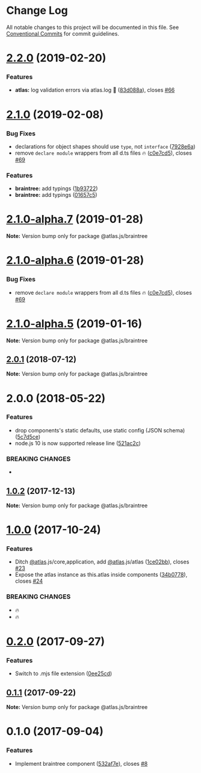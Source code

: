 # Change Log

All notable changes to this project will be documented in this file.
See [Conventional Commits](https://conventionalcommits.org) for commit guidelines.

# [2.2.0](https://github.com/strvcom/atlas.js/compare/@atlas.js/braintree@2.1.0...@atlas.js/braintree@2.2.0) (2019-02-20)


### Features

* **atlas:** log validation errors via atlas.log 🔎 ([83d088a](https://github.com/strvcom/atlas.js/commit/83d088a)), closes [#66](https://github.com/strvcom/atlas.js/issues/66)





# [2.1.0](https://github.com/strvcom/atlas.js/compare/@atlas.js/braintree@2.0.1...@atlas.js/braintree@2.1.0) (2019-02-08)


### Bug Fixes

* declarations for object shapes should use `type`, not `interface` ([7928e6a](https://github.com/strvcom/atlas.js/commit/7928e6a))
* remove `declare module` wrappers from all d.ts files 🔥 ([c0e7cd5](https://github.com/strvcom/atlas.js/commit/c0e7cd5)), closes [#69](https://github.com/strvcom/atlas.js/issues/69)


### Features

* **braintree:** add typings ([1b93722](https://github.com/strvcom/atlas.js/commit/1b93722))
* **braintree:** add typings ([01657c5](https://github.com/strvcom/atlas.js/commit/01657c5))





# [2.1.0-alpha.7](https://github.com/strvcom/atlas.js/compare/@atlas.js/braintree@2.1.0-alpha.6...@atlas.js/braintree@2.1.0-alpha.7) (2019-01-28)

**Note:** Version bump only for package @atlas.js/braintree





# [2.1.0-alpha.6](https://github.com/strvcom/atlas.js/compare/@atlas.js/braintree@2.1.0-alpha.5...@atlas.js/braintree@2.1.0-alpha.6) (2019-01-28)


### Bug Fixes

* remove `declare module` wrappers from all d.ts files 🔥 ([c0e7cd5](https://github.com/strvcom/atlas.js/commit/c0e7cd5)), closes [#69](https://github.com/strvcom/atlas.js/issues/69)





# [2.1.0-alpha.5](https://github.com/strvcom/atlas.js/compare/@atlas.js/braintree@2.1.0-alpha.4...@atlas.js/braintree@2.1.0-alpha.5) (2019-01-16)

**Note:** Version bump only for package @atlas.js/braintree





<a name="2.0.1"></a>
## [2.0.1](https://github.com/strvcom/atlas.js/compare/@atlas.js/braintree@2.0.0...@atlas.js/braintree@2.0.1) (2018-07-12)




**Note:** Version bump only for package @atlas.js/braintree

<a name="2.0.0"></a>
# 2.0.0 (2018-05-22)


### Features

* drop components's static defaults, use static config (JSON schema) ([5c7d5ce](https://github.com/strvcom/atlas.js/commit/5c7d5ce))
* node.js 10 is now supported release line ([521ac2c](https://github.com/strvcom/atlas.js/commit/521ac2c))


### BREAKING CHANGES

* 




<a name="1.0.2"></a>
## [1.0.2](https://github.com/strvcom/atlas.js/compare/@atlas.js/braintree@1.0.1...@atlas.js/braintree@1.0.2) (2017-12-13)




**Note:** Version bump only for package @atlas.js/braintree

<a name="1.0.0"></a>
# [1.0.0](https://github.com/strvcom/atlas.js/compare/@atlas.js/braintree@0.2.0...@atlas.js/braintree@1.0.0) (2017-10-24)


### Features

* Ditch [@atlas](https://github.com/atlas).js/core,application, add [@atlas](https://github.com/atlas).js/atlas ([1ce02bb](https://github.com/strvcom/atlas.js/commit/1ce02bb)), closes [#23](https://github.com/strvcom/atlas.js/issues/23)
* Expose the atlas instance as this.atlas inside components ([34b0778](https://github.com/strvcom/atlas.js/commit/34b0778)), closes [#24](https://github.com/strvcom/atlas.js/issues/24)


### BREAKING CHANGES

* 🔥
* 🔥




<a name="0.2.0"></a>
# [0.2.0](https://github.com/strvcom/atlas.js/compare/@atlas.js/braintree@0.1.1...@atlas.js/braintree@0.2.0) (2017-09-27)


### Features

* Switch to .mjs file extension ([0ee25cd](https://github.com/strvcom/atlas.js/commit/0ee25cd))




<a name="0.1.1"></a>
## [0.1.1](https://github.com/strvcom/atlas.js/compare/@atlas.js/braintree@0.1.0...@atlas.js/braintree@0.1.1) (2017-09-22)




**Note:** Version bump only for package @atlas.js/braintree

<a name="0.1.0"></a>
# 0.1.0 (2017-09-04)


### Features

* Implement braintree component ([532af7e](https://github.com/strvcom/atlas.js/commit/532af7e)), closes [#8](https://github.com/strvcom/atlas.js/issues/8)
